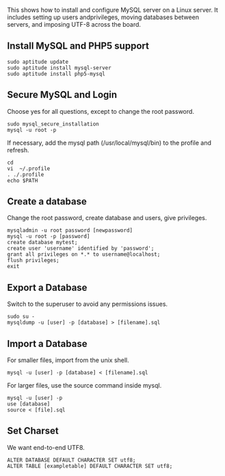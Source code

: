 This shows how to install and configure MySQL server on a Linux server. It includes setting up users andprivileges, moving databases between servers, and imposing UTF-8 across the board.

## Install MySQL and PHP5 support

    sudo aptitude update
    sudo aptitude install mysql-server
    sudo aptitude install php5-mysql

## Secure MySQL and Login

Choose yes for all questions, except to change the root password.

    sudo mysql_secure_installation
    mysql -u root -p

If necessary, add the mysql path (/usr/local/mysql/bin) to the profile and refresh.

    cd
    vi  ~/.profile
    . ./.profile
    echo $PATH

## Create a database

Change the root password, create database and users, give privileges.

    mysqladmin -u root password [newpassword]
    mysql -u root -p [password]
    create database mytest;
    create user 'username' identified by 'password';
    grant all privileges on *.* to username@localhost;
    flush privileges;
    exit

## Export a Database

Switch to the superuser to avoid any permissions issues.

    sudo su -
    mysqldump -u [user] -p [database] > [filename].sql

## Import a Database

For smaller files, import from the unix shell.

    mysql -u [user] -p [database] < [filename].sql

For larger files, use the source command inside mysql.

    mysql -u [user] -p
    use [database]
    source < [file].sql

## Set Charset

We want end-to-end UTF8.

    ALTER DATABASE DEFAULT CHARACTER SET utf8;
    ALTER TABLE [exampletable] DEFAULT CHARACTER SET utf8;

